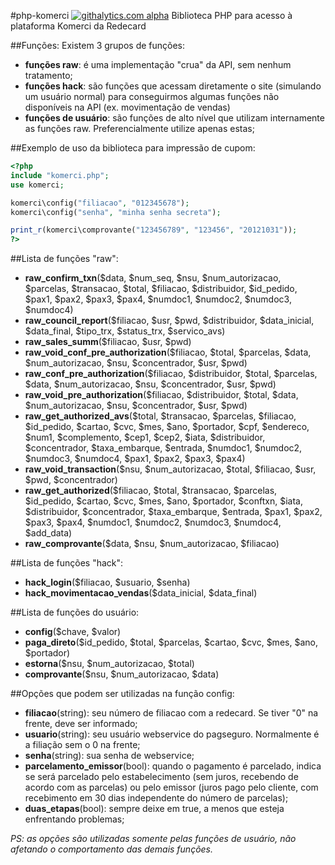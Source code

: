 #php-komerci
[![githalytics.com alpha](https://cruel-carlota.pagodabox.com/d27098cf2e9f554fc7fb6a8beb98b719 "githalytics.com")](http://githalytics.com/loureirorg/php-komerci)
Biblioteca PHP para acesso à plataforma Komerci da Redecard

##Funções:
Existem 3 grupos de funções:
 * **funções raw**: é uma implementação "crua" da API, sem nenhum tratamento;
 * **funções hack**: são funções que acessam diretamente o site (simulando um usuário normal) para conseguirmos algumas funções não disponíveis na API (ex. movimentação de vendas)
 * **funções de usuário**: são funções de alto nível que utilizam internamente as funções raw. Preferencialmente utilize apenas estas;

##Exemplo de uso da biblioteca para impressão de cupom:
```php
<?php
include "komerci.php";
use komerci;

komerci\config("filiacao", "012345678");
komerci\config("senha", "minha senha secreta");

print_r(komerci\comprovante("123456789", "123456", "20121031"));
?>
```

##Lista de funções "raw":
  * **raw_confirm_txn**($data, $num_seq, $nsu, $num_autorizacao, 
      $parcelas, $transacao, $total, $filiacao, 
      $distribuidor, $id_pedido, $pax1, $pax2, 
      $pax3, $pax4, $numdoc1, $numdoc2, 
      $numdoc3, $numdoc4)
  * **raw_council_report**($filiacao, $usr, $pwd, $distribuidor, 
      $data_inicial, $data_final, $tipo_trx, $status_trx, 
      $servico_avs)
  * **raw_sales_summ**($filiacao, $usr, $pwd)
  * **raw_void_conf_pre_authorization**($filiacao, $total, $parcelas, 
      $data, $num_autorizacao, $nsu, $concentrador, 
      $usr, $pwd)
  * **raw_conf_pre_authorization**($filiacao, $distribuidor, $total, $parcelas, 
      $data, $num_autorizacao, $nsu, $concentrador, 
      $usr, $pwd)
  * **raw_void_pre_authorization**($filiacao, $distribuidor, $total, 
      $data, $num_autorizacao, $nsu, $concentrador, 
      $usr, $pwd)
  * **raw_get_authorized_avs**($total, $transacao, $parcelas, $filiacao,
      $id_pedido, $cartao, $cvc, $mes, 
      $ano, $portador, $cpf, $endereco, 
      $num1, $complemento, $cep1, $cep2, 
      $iata, $distribuidor, $concentrador, $taxa_embarque, 
      $entrada, $numdoc1, $numdoc2, $numdoc3, 
      $numdoc4, $pax1, $pax2, $pax3, 
      $pax4)
  * **raw_void_transaction**($nsu, $num_autorizacao, $total, $filiacao, $usr, $pwd, $concentrador)
  * **raw_get_authorized**($filiacao, $total, $transacao, $parcelas, $id_pedido, $cartao, $cvc, $mes, $ano, $portador, $conftxn, $iata, $distribuidor, $concentrador, $taxa_embarque, $entrada, $pax1, $pax2, $pax3, $pax4, $numdoc1, $numdoc2, $numdoc3, $numdoc4, $add_data)
  * **raw_comprovante**($data, $nsu, $num_autorizacao, $filiacao)

##Lista de funções "hack":
  * **hack_login**($filiacao, $usuario, $senha)
  * **hack_movimentacao_vendas**($data_inicial, $data_final)
  
##Lista de funções do usuário:
  * **config**($chave, $valor)
  * **paga_direto**($id_pedido, $total, $parcelas, $cartao, $cvc, $mes, $ano, $portador)
  * **estorna**($nsu, $num_autorizacao, $total)
  * **comprovante**($nsu, $num_autorizacao, $data)
  
##Opções que podem ser utilizadas na função config:
  * **filiacao**(string): seu número de filiacao com a redecard. Se tiver "0" na frente, deve ser informado;
  * **usuario**(string): seu usuário webservice do pagseguro. Normalmente é a filiação sem o 0 na frente;
  * **senha**(string): sua senha de webservice;
  * **parcelamento_emissor**(bool): quando o pagamento é parcelado, indica se será parcelado pelo estabelecimento (sem juros, recebendo de acordo com as parcelas) ou pelo emissor (juros pago pelo cliente, com recebimento em 30 dias independente do número de parcelas);
  * **duas_etapas**(bool): sempre deixe em true, a menos que esteja enfrentando problemas;
 
*PS: as opções são utilizadas somente pelas funções de usuário, não afetando o comportamento das demais funções.*
